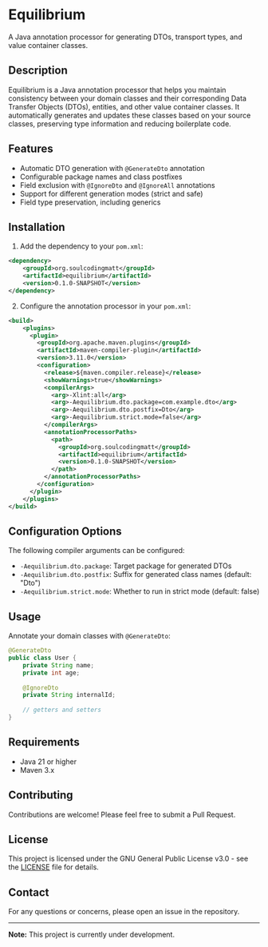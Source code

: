 # Equilibrium

A Java annotation processor for generating DTOs, transport types, and value container classes.

## Description

Equilibrium is a Java annotation processor that helps you maintain consistency between your domain classes and their corresponding Data Transfer Objects (DTOs), entities, and other value container classes. It automatically generates and updates these classes based on your source classes, preserving type information and reducing boilerplate code.

## Features

- Automatic DTO generation with `@GenerateDto` annotation
- Configurable package names and class postfixes
- Field exclusion with `@IgnoreDto` and `@IgnoreAll` annotations
- Support for different generation modes (strict and safe)
- Field type preservation, including generics

## Installation

1. Add the dependency to your `pom.xml`:

```xml
<dependency>
    <groupId>org.soulcodingmatt</groupId>
    <artifactId>equilibrium</artifactId>
    <version>0.1.0-SNAPSHOT</version>
</dependency>
```

2. Configure the annotation processor in your `pom.xml`:

```xml
<build>
    <plugins>
      <plugin>
        <groupId>org.apache.maven.plugins</groupId>
        <artifactId>maven-compiler-plugin</artifactId>
        <version>3.11.0</version>
        <configuration>
          <release>${maven.compiler.release}</release>
          <showWarnings>true</showWarnings>
          <compilerArgs>
            <arg>-Xlint:all</arg>
            <arg>-Aequilibrium.dto.package=com.example.dto</arg>
            <arg>-Aequilibrium.dto.postfix=Dto</arg>
            <arg>-Aequilibrium.strict.mode=false</arg>
          </compilerArgs>
          <annotationProcessorPaths>
            <path>
              <groupId>org.soulcodingmatt</groupId>
              <artifactId>equilibrium</artifactId>
              <version>0.1.0-SNAPSHOT</version>
            </path>
          </annotationProcessorPaths>
        </configuration>
      </plugin>
    </plugins>
</build>
```

## Configuration Options

The following compiler arguments can be configured:

- `-Aequilibrium.dto.package`: Target package for generated DTOs
- `-Aequilibrium.dto.postfix`: Suffix for generated class names (default: "Dto")
- `-Aequilibrium.strict.mode`: Whether to run in strict mode (default: false)

## Usage

Annotate your domain classes with `@GenerateDto`:

```java
@GenerateDto
public class User {
    private String name;
    private int age;
    
    @IgnoreDto
    private String internalId;
    
    // getters and setters
}
```

## Requirements

- Java 21 or higher
- Maven 3.x

## Contributing

Contributions are welcome! Please feel free to submit a Pull Request.

## License

This project is licensed under the GNU General Public License v3.0 - see the [LICENSE](LICENSE) file for details.

## Contact

For any questions or concerns, please open an issue in the repository.

---
**Note:** This project is currently under development.